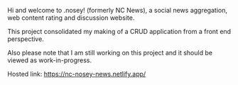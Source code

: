 Hi and welcome to .nosey! (formerly NC News), a social news aggregation, web content rating and discussion website.

This project consolidated my making of a CRUD application from a front end perspective.

Also please note that I am still working on this project and it should be viewed as work-in-progress.

Hosted link: https://nc-nosey-news.netlify.app/

